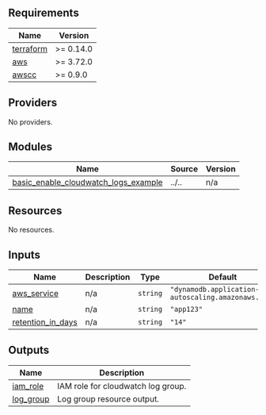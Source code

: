 <!-- BEGIN_TF_DOCS -->
## Requirements

| Name | Version |
|------|---------|
| <a name="requirement_terraform"></a> [terraform](#requirement\_terraform) | >= 0.14.0 |
| <a name="requirement_aws"></a> [aws](#requirement\_aws) | >= 3.72.0 |
| <a name="requirement_awscc"></a> [awscc](#requirement\_awscc) | >= 0.9.0 |

## Providers

No providers.

## Modules

| Name | Source | Version |
|------|--------|---------|
| <a name="module_basic_enable_cloudwatch_logs_example"></a> [basic\_enable\_cloudwatch\_logs\_example](#module\_basic\_enable\_cloudwatch\_logs\_example) | ../.. | n/a |

## Resources

No resources.

## Inputs

| Name | Description | Type | Default | Required |
|------|-------------|------|---------|:--------:|
| <a name="input_aws_service"></a> [aws\_service](#input\_aws\_service) | n/a | `string` | `"dynamodb.application-autoscaling.amazonaws.com"` | no |
| <a name="input_name"></a> [name](#input\_name) | n/a | `string` | `"app123"` | no |
| <a name="input_retention_in_days"></a> [retention\_in\_days](#input\_retention\_in\_days) | n/a | `string` | `"14"` | no |

## Outputs

| Name | Description |
|------|-------------|
| <a name="output_iam_role"></a> [iam\_role](#output\_iam\_role) | IAM role for cloudwatch log group. |
| <a name="output_log_group"></a> [log\_group](#output\_log\_group) | Log group resource output. |
<!-- END_TF_DOCS -->